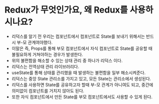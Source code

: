 # Redux가 무엇인가요, 왜 Redux를 사용하시나요?
- 리덕스를 알기 전 우리는 컴포넌트에서 컴포넌트로 State를 보내기 위해서는 반드시 부-모 관계여야했다. 
- 이말은 즉, Props를 통해 부모 컴포넌트에서 자식 컴포넌트로 State를 공유할 때 불필요하게 거쳐야하는 경우가 발생한다. 
- 위의 불편함을 해소할 수 있는 상태 관리 중 하나가 리덕스 이다. 
- 리덕스는 전역상태 관리 라이브러리다.
- useState를 통해 상태를 관리했을 때 발생하는 불편함을 일부 해소시켜준다. 
- 리덕스는 중앙 State 관리소를 가지고 있고, 모든 State는 관리소에서 생성된다. 
- 리덕스를 사용하면 State를 공유하고자 할때 부-모 관계가 아니여도 되고, 중간에 의미없이 컴포넌트를 거치지 않아도 된다.
- 또한 자식 컴포넌트에서 만든 State를 부모 컴포넌트에서도 사용할 수 있게 된다. 
